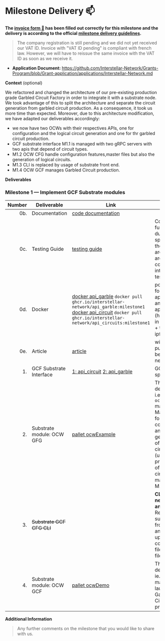 # Milestone Delivery :mailbox:



**The [invoice form :pencil:](https://docs.google.com/forms/d/e/1FAIpQLSfmNYaoCgrxyhzgoKQ0ynQvnNRoTmgApz9NrMp-hd8mhIiO0A/viewform) has been filled out correctly for this milestone and the delivery is according to the official [milestone delivery guidelines](https://github.com/w3f/Grants-Program/blob/master/docs/milestone-deliverables-guidelines.md).**  

>The company registration is still pending and we did not yet received our VAT ID.
Invoice with "VAT ID pending" is compliant with french law. However, we will have to reissue the same invoice with the VAT ID as soon as we receive it. 

* **Application Document:** https://github.com/Interstellar-Network/Grants-Program/blob/Grant-application/applications/Interstellar-Network.md

**Context** (optional)

We refactored and changed the architecture of our pre-existing production grade Garbled Circuit Factory in order to integrate it with a substrate node. We took advantage  of this to split the architecture and separate the circuit generation from garbled circuit production.
 As a consequence, it took us more time than expected. Moreover, due to this architecture modification, we have adapted our deliverables accordingly:
 - we  now have two OCWs with their respectives APIs, one for configuration and the logical circuit generation and one for thr garbled circuit production.
 - GCF substrate interface M1.1 is managed with two gRPC servers with two apis that depend of circuit types.
 - M1.2 OCW CFG  handle configuration features,master files but also the generation of logical circuits.
 - M1.3 CLI is replaced by usage of substrate front end.
 - M1.4 OCW GCF manages Garbled Circuit production.

**Deliverables**


### Milestone 1 — Implement GCF Substrate modules


| Number | Deliverable | Link | Notes  |
| -----: | ----------- | -----------|------------ |
| 0b. | Documentation  |  [code documentation]( https://book.interstellar.gg/M1.html) |   |
| 0c. | Testing Guide | [testing guide](https://book.interstellar.gg/M1.html) | Core functions due to the specificity of the architecture are mainly covered with integration tests |
| 0d. | Docker | [docker api_garble](https://github.com/orgs/Interstellar-Network/packages/container/package/api_garble) `docker pull ghcr.io/interstellar-network/api_garble:milestone1` [docker api_circuit](https://github.com/orgs/Interstellar-Network/packages/container/package/api_circuits) `docker pull ghcr.io/interstellar-network/api_circuits:milestone1` | port 3000 for api_circuits and 3001 for api_garble (hardcoded in the OCWs) + the wright ipfs address      |
| 0e. | Article | [article](https://book.interstellar.gg/M1.html)  |   will be published beginning of next week  |  
| 1. | GCF Substrate Interface  |[1: api_circuit](https://github.com/Interstellar-Network/api_circuits/tree/main) [2: api_garble](https://github.com/Interstellar-Network/api_garble)  |  GCF APIs is splitted |https://github.com/Interstellar-Network/api_garble/tree/w3f-milestone1 | We replaced GCF CFG with another GCF APIs for garbled circuit production  |  
| 2. | Substrate module: OCW GFG | [pallet ocwExample](https://github.com/Interstellar-Network/substrate-offchain-worker-demo/tree/interstellar/pallets/example-offchain-worker)| This OCW demo pallet i.e `ocwExample` manages the Master files for GCF configuration and the generation of logical circuits (used for production of garbled circuit managed by M1.4) 
| 3. | ~~Substrate GCF CFG CLI~~ |  | **CLI not needed anymore** Replaced by substrate front end and direct upload of config files/master files in IPFS | 
| 4. | Substrate module: OCW GCF | [pallet ocwDemo](https://github.com/Interstellar-Network/substrate-offchain-worker-demo/tree/interstellar/pallets/ocw)| This OCW demo pallet ie. `ocwDemo` manages the launch of Garbled Circuit production.
 

**Additional Information**
> Any further comments on the milestone that you would like to share with us.
